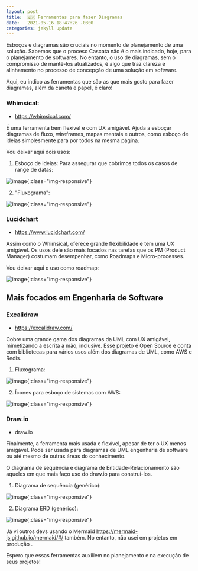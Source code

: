 ```yaml
---
layout: post
title:  🇧🇷 Ferramentas para fazer Diagramas
date:   2021-05-16 18:47:26 -0300
categories: jekyll update
---
```


Esboços e diagramas são cruciais no momento de planejamento de uma solução.
Sabemos que o proceso Cascata não é o mais indicado, hoje, para o planejamento de softwares.
No entanto, o uso de diagramas, sem o compromisso de mantê-los atualizados, é algo que traz
clareza e alinhamento no processo de concepção de uma solução em software.

Aqui, eu indico as ferramentas que são as que mais gosto para fazer diagramas, além da caneta
e papel, é claro!

### Whimsical:
- https://whimsical.com/

É uma ferramenta bem flexível e com UX amigável. Ajuda a esboçar diagramas de fluxo, wireframes, mapas mentais e outros, como esboço de ideias simplesmente para por todos na mesma página.

Vou deixar aqui dois usos:

1) Esboço de ideias: Para assegurar que cobrimos todos os casos de range de datas:

![image](../../../../../../images/post_diagramas/whimsical_esboco.png){:class="img-responsive"}

2) "Fluxograma":

![image](../../../../../../images/post_diagramas/whimsical_fluxograma.png){:class="img-responsive"}


### Lucidchart

- https://www.lucidchart.com/

Assim como o Whimsical, oferece grande flexibilidade e tem uma UX amigável. Os usos dele são mais focados nas tarefas que os PM (Product Manager) costumam desempenhar, como Roadmaps e Micro-processes.

Vou deixar aqui o uso como roadmap:

![image](../../../../../../images/post_diagramas/lucidchar_roadmap.png){:class="img-responsive"}


## Mais focados em Engenharia de Software

### Excalidraw

- https://excalidraw.com/

Cobre uma grande gama dos diagramas da UML com UX amigável, mimetizando a escrita a mão, inclusive. Esse projeto é Open Source e conta com bibliotecas para vários usos além dos diagramas de UML, como AWS e Redis.

1) Fluxograma:

![image](../../../../../../images/post_diagramas/excalidraw_fluxograma.png){:class="img-responsive"}

2) Ícones para esboço de sistemas com AWS:

![image](../../../../../../images/post_diagramas/excalidraw_aws.png){:class="img-responsive"}

### Draw.io

- draw.io

Finalmente, a ferramenta mais usada e flexível, apesar de ter o UX menos amigável. Pode ser usada para diagramas de UML engenharia de software ou até mesmo de outras áreas do conhecimento.

O diagrama de sequência e diagrama de Entidade-Relacionamento são aqueles em que mais faço uso do draw.io para construí-los.

1) Diagrama de sequência (genérico):

![image](../../../../../../images/post_diagramas/drawio_generic_sequence.png){:class="img-responsive"}

2) Diagrama ERD (genérico):

![image](../../../../../../images/post_diagramas/drawio_erd_generic.png){:class="img-responsive"}


Já vi outros devs usando o Mermaid https://mermaid-js.github.io/mermaid/#/ também. No entanto, não usei em projetos em produção .


Espero que essas ferramentas auxiliem no planejamento e na execução de seus projetos!

